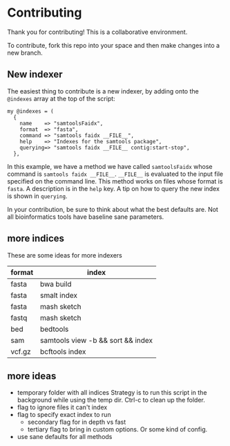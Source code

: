 # Contributing

Thank you for contributing!
This is a collaborative environment.

To contribute, fork this repo into your space and then make changes into a new branch.

## New indexer

The easiest thing to contribute is a new indexer, by adding onto the `@indexes` array at the top of the script:

    my @indexes = (
      {
        name    => "samtoolsFaidx",
        format  => "fasta",
        command => "samtools faidx __FILE__",
        help    => "Indexes for the samtools package",
        querying=> "samtools faidx __FILE__ contig:start-stop",
      },

In this example, we have a method we have called `samtoolsFaidx`
whose command is `samtools faidx __FILE__`.
`__FILE__` is evaluated to the input file specified on the command line.
This method works on files whose format is `fasta`.
A description is in the `help` key.
A tip on how to query the new index is shown in `querying`.

In your contribution, be sure to think about what the best defaults are.
Not all bioinformatics tools have baseline sane parameters.

## more indices

These are some ideas for more indexers

| format | index |
|--------|-------|
| fasta  | bwa build |
| fasta  | smalt index |
| fasta  | mash sketch |
| fastq  | mash sketch |
| bed | bedtools |
| sam  | samtools view -b && sort && index |
| vcf.gz | bcftools index |


## more ideas

* temporary folder with all indices
Strategy is to run this script in the background while using the temp dir. 
Ctrl-c to clean up the folder. 
* flag to ignore files it can't index
* flag to specify exact index to run
  * secondary flag for in depth vs fast
  * tertiary flag to bring in custom options.
    Or some kind of config. 
* use sane defaults for all methods

